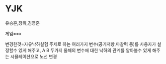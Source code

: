 # YJK
유승훈,장휘,김영준

게임==x

변경한것=자유낙하실험 주제로 하는 여러가지 변수(공기저항,마찰력 등)를 사용자가 설정할수 있게 해주고, A B 두가지 물체의 변수에 대한 낙하의 관계를 알아볼수 있게 해주는 시뮬레이션으로 노선 변경
